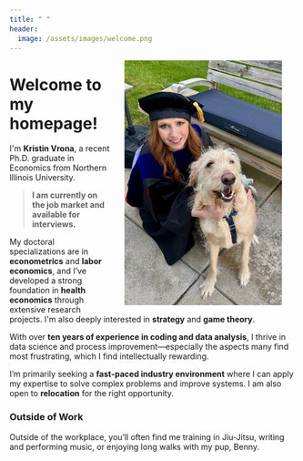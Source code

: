 ```yaml
---
title: " "
header: 
  image: /assets/images/welcome.png
---
```



<img src="https://github.com/kristin-vrona/Vrona-Profile/blob/master/assets/images/gradpicbenny.jpeg?raw=true" width="55%" hspace="25" align="right">

# Welcome to my homepage!

I'm **Kristin Vrona**, a recent Ph.D. graduate in Economics from Northern Illinois University.

> **I am currently on the job market and available for interviews.**

My doctoral specializations are in **econometrics** and **labor economics**, and I’ve developed a strong foundation in **health economics** through extensive research projects. I'm also deeply interested in **strategy** and **game theory**.

With over **ten years of experience in coding and data analysis**, I thrive in data science and process improvement—especially the aspects many find most frustrating, which I find intellectually rewarding.


I’m primarily seeking a **fast-paced industry environment** where I can apply my expertise to solve complex problems and improve systems. I am also open to **relocation** for the right opportunity.

### Outside of Work

Outside of the workplace, you’ll often find me training in Jiu-Jitsu, writing and performing music, or enjoying long walks with my pup, Benny.  


